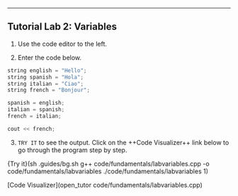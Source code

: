 ---

## Tutorial Lab 2: Variables

1) Use the code editor to the left.

2) Enter the code below.

```c++
string english = "Hello";
string spanish = "Hola";
string italian = "Ciao";
string french = "Bonjour";

spanish = english;
italian = spanish;
french = italian;

cout << french;
```
3) `TRY IT` to see the output. Click on the ++Code Visualizer++ link below to go through the program step by step.

{Try it}(sh .guides/bg.sh g++ code/fundamentals/labvariables.cpp -o code/fundamentals/labvariables ./code/fundamentals/labvariables 1)

[Code Visualizer](open_tutor code/fundamentals/labvariables.cpp)

